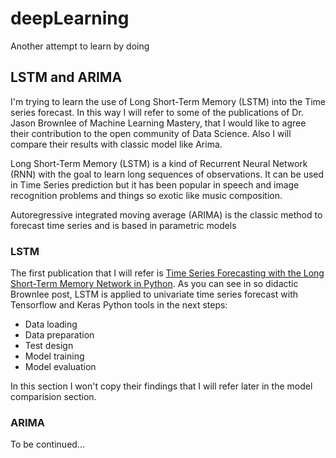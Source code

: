 # deepLearning
Another attempt to learn by doing

## LSTM and ARIMA
I'm trying to learn the use of Long Short-Term Memory (LSTM) into the Time series forecast. In this way I will refer to some of the publications of Dr. Jason Brownlee of Machine Learning Mastery, that I would like to agree their contribution to the open community of Data Science. Also I will compare their results with classic model like Arima.

Long Short-Term Memory (LSTM) is a kind of Recurrent Neural Network (RNN) with the goal to learn long sequences of observations. It can be used in Time Series prediction but it has been popular in speech and image recognition problems and things so exotic like music composition.

Autoregressive integrated moving average (ARIMA) is the classic method to forecast time series and is based in parametric models  

### LSTM
The first publication that I will refer is [Time Series Forecasting with the Long Short-Term Memory Network in Python](https://machinelearningmastery.com/time-series-forecasting-long-short-term-memory-network-python/). As you can see in so didactic Brownlee post, LSTM is applied to univariate time series forecast with Tensorflow and Keras Python tools in the next steps:
+ Data loading
+ Data preparation
+ Test design
+ Model training
+ Model evaluation

In this section I won't copy their findings that I will refer later in the model comparision section.

### ARIMA

To be continued...



